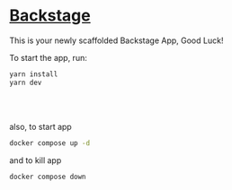 # [Backstage](https://backstage.io)

This is your newly scaffolded Backstage App, Good Luck!

To start the app, run:

```sh
yarn install
yarn dev
```
<br>
<br>

also, to start app
```sh
docker compose up -d
```
and to kill app
```sh
docker compose down
```


